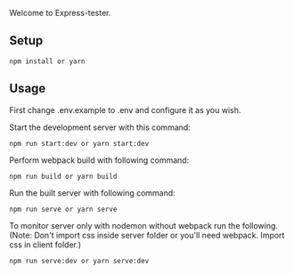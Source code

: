Welcome to Express-tester.
 
Setup
---
 
```
npm install or yarn
```



Usage
---

First change .env.example to .env and configure it as you wish.


Start the development server with this command:
 
```
npm run start:dev or yarn start:dev
```

Perform webpack build with following command:

```
npm run build or yarn build
```

Run the built server with following command:

```
npm run serve or yarn serve
```

To monitor server only with nodemon without webpack run the following.(Note: Don't import css inside server folder or you'll need webpack. Import css in client folder.)

```
npm run serve:dev or yarn serve:dev
```